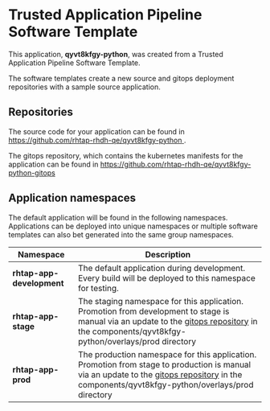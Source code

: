 # Trusted Application Pipeline Software Template

This application, **qyvt8kfgy-python**, was created from a Trusted Application Pipeline Software Template.

The software templates create a new source and gitops deployment repositories with a sample source application. 

## Repositories

The source code for your application can be found in [https://github.com/rhtap-rhdh-qe/qyvt8kfgy-python ](https://github.com/rhtap-rhdh-qe/qyvt8kfgy-python ).
 
The gitops repository, which contains the kubernetes manifests for the application can be found in 
[https://github.com/rhtap-rhdh-qe/qyvt8kfgy-python-gitops ](https://github.com/rhtap-rhdh-qe/qyvt8kfgy-python-gitops ) 

## Application namespaces 

The default application will be found in the following namespaces. Applications can be deployed into unique namespaces or multiple software templates can also bet generated into the same group namespaces.  

|  Namespace   |  Description   |  
| -------- | -------- |   
| **rhtap-app-development** | The default application during development. Every build will be deployed to this namespace for testing. | 
| **rhtap-app-stage** | The staging namespace for this application. Promotion from development to stage is manual via an update to the [gitops repository](https://github.com/rhtap-rhdh-qe/qyvt8kfgy-python-gitops ) in the components/qyvt8kfgy-python/overlays/prod directory |  
| **rhtap-app-prod** | The production namespace for this application. Promotion from stage to production is manual via an update to the [gitops repository](https://github.com/rhtap-rhdh-qe/qyvt8kfgy-python-gitops ) in the components/qyvt8kfgy-python/overlays/prod directory | 